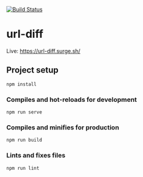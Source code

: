[![Build Status](https://travis-ci.org/bieleckim/url-diff.svg?branch=master)](https://travis-ci.org/bieleckim/url-diff)

# url-diff

Live: https://url-diff.surge.sh/

## Project setup
```
npm install
```

### Compiles and hot-reloads for development
```
npm run serve
```

### Compiles and minifies for production
```
npm run build
```

### Lints and fixes files
```
npm run lint
```
